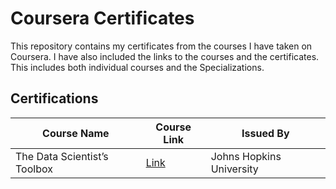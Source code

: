 # Coursera Certificates

This repository contains my certificates from the courses I have taken on Coursera. I have also included the links to the courses and the certificates. This includes both individual courses and the Specializations.

## Certifications

| Course Name | Course Link | Issued By |
| --- | --- | --- |
| The Data Scientist’s Toolbox | [Link](https://www.coursera.org/specializations/jhu-data-science) | Johns Hopkins University |
